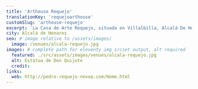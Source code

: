 ```yaml
---
title: 'Arthouse Requejo'
translationKey: 'requejoarthouse'
customSlug: 'arthouse-requejo'
excerpt: 'La Casa de Arte Requejo, situada en Villalbilla, Alcalá De Henares, es el animado centro de arte y cultura creado por el reconocido artista Pedro Requejo Novoa.'
city: Alcalá de Henares
seo: # image relative to /assets/images/
  image: /venues/alcala-requejo.jpg
images: # complete path for eleventy img srcset output, alt required
  featured: ./src/assets/images/venues/alcala-requejo.jpg
  alt: Estatua de Don Quijote
  credit:
links:
  web: http://pedro-requejo-novoa.com/Home.html
---
```

